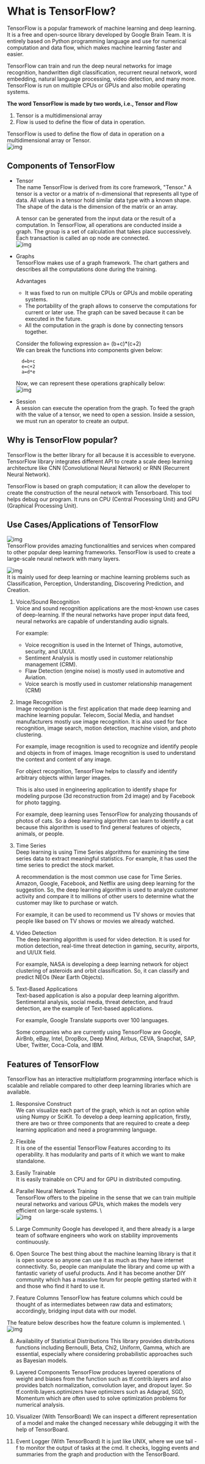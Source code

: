 # What is TensorFlow?
TensorFlow is a popular framework of machine learning and deep learning. It is a free and open-source library developed by Google Brain Team. It is entirely based on Python programming language and use for numerical computation and data flow, which makes machine learning faster and easier.

TensorFlow can train and run the deep neural networks for image recognition, handwritten digit classification, recurrent neural network, word embedding, natural language processing, video detection, and many more. TensorFlow is run on multiple CPUs or GPUs and also mobile operating systems.

**The word TensorFlow is made by two words, i.e., Tensor and Flow**
1. Tensor is a multidimensional array
2. Flow is used to define the flow of data in operation.

TensorFlow is used to define the flow of data in operation on a multidimensional array or Tensor. \
![img](https://github.com/rjnp2/Data-Science/blob/main/tutorial/7.%20Deep%20Learning%20using%20TensorFlow/images/tf1.png)

## Components of TensorFlow
- Tensor \
  The name TensorFlow is derived from its core framework, "Tensor." A tensor is a vector or a matrix of n-dimensional that represents all type of data. All values in a tensor hold similar data type with a known shape. The shape of the data is the dimension of the matrix or an array.

  A tensor can be generated from the input data or the result of a computation. In TensorFlow, all operations are conducted inside a graph. The group is a set of calculation that takes place successively. Each transaction is called an op node are connected. \
  ![img](https://github.com/rjnp2/Data-Science/blob/main/tutorial/7.%20Deep%20Learning%20using%20TensorFlow/images/tf2.png)

- Graphs \
  TensorFlow makes use of a graph framework. The chart gathers and describes all the computations done during the training.

  Advantages
    - It was fixed to run on multiple CPUs or GPUs and mobile operating systems.
    - The portability of the graph allows to conserve the computations for current or later use. The graph can be saved because it can be executed in the future.
    - All the computation in the graph is done by connecting tensors together.
    
  Consider the following expression a= (b+c)*(c+2) \
  We can break the functions into components given below: 
  
        d=b+c 
        e=c+2 
        a=d*e

  Now, we can represent these operations graphically below: \
  ![img](https://github.com/rjnp2/Data-Science/blob/main/tutorial/7.%20Deep%20Learning%20using%20TensorFlow/images/tf3.png)

- Session \
  A session can execute the operation from the graph. To feed the graph with the value of a tensor, we need to open a session. Inside a session, we must run an operator to create an output.

## Why is TensorFlow popular?
  TensorFlow is the better library for all because it is accessible to everyone. TensorFlow library integrates different API to create a scale deep learning architecture like CNN (Convolutional Neural Network) or RNN (Recurrent Neural Network).

  TensorFlow is based on graph computation; it can allow the developer to create the construction of the neural network with Tensorboard. This tool helps debug our program. It runs on CPU (Central Processing Unit) and GPU (Graphical Processing Unit).

## Use Cases/Applications of TensorFlow
  ![img](https://github.com/rjnp2/Data-Science/blob/main/tutorial/7.%20Deep%20Learning%20using%20TensorFlow/images/tf4.png) \
  TensorFlow provides amazing functionalities and services when compared to other popular deep learning frameworks. TensorFlow is used to create a large-scale neural network with many layers.

  ![img](https://github.com/rjnp2/Data-Science/blob/main/tutorial/7.%20Deep%20Learning%20using%20TensorFlow/images/tf5.png) \
  It is mainly used for deep learning or machine learning problems such as Classification, Perception, Understanding, Discovering Prediction, and Creation.

1. Voice/Sound Recognition \
    Voice and sound recognition applications are the most-known use cases of deep-learning. If the neural networks have proper input data feed, neural networks are capable of understanding audio signals.

    For example: 
      - Voice recognition is used in the Internet of Things, automotive, security, and UX/UI. 
      - Sentiment Analysis is mostly used in customer relationship management (CRM). 
      - Flaw Detection (engine noise) is mostly used in automotive and Aviation. 
      - Voice search is mostly used in customer relationship management (CRM)

2. Image Recognition \
    Image recognition is the first application that made deep learning and machine learning popular. Telecom, Social Media, and handset manufacturers mostly use image recognition. It is also used for face recognition, image search, motion detection, machine vision, and photo clustering.

    For example, image recognition is used to recognize and identify people and objects in from of images. Image recognition is used to understand the context and content of any image. 
    
    For object recognition, TensorFlow helps to classify and identify arbitrary objects within larger images. 
    
    This is also used in engineering application to identify shape for modeling purpose (3d reconstruction from 2d image) and by Facebook for photo tagging. 
    
    For example, deep learning uses TensorFlow for analyzing thousands of photos of cats. So a deep learning algorithm can learn to identify a cat because this algorithm is used to find general features of objects, animals, or people.

3. Time Series \
    Deep learning is using Time Series algorithms for examining the time series data to extract meaningful statistics. For example, it has used the time series to predict the stock market.

    A recommendation is the most common use case for Time Series. Amazon, Google, Facebook, and Netflix are using deep learning for the suggestion. So, the deep learning algorithm is used to analyze customer activity and compare it to millions of other users to determine what the customer may like to purchase or watch.

    For example, it can be used to recommend us TV shows or movies that people like based on TV shows or movies we already watched.

4. Video Detection \
    The deep learning algorithm is used for video detection. It is used for motion detection, real-time threat detection in gaming, security, airports, and UI/UX field.

    For example, NASA is developing a deep learning network for object clustering of asteroids and orbit classification. So, it can classify and predict NEOs (Near Earth Objects).

5. Text-Based Applications \
    Text-based application is also a popular deep learning algorithm. Sentimental analysis, social media, threat detection, and fraud detection, are the example of Text-based applications.

    For example, Google Translate supports over 100 languages.

    Some companies who are currently using TensorFlow are Google, AirBnb, eBay, Intel, DropBox, Deep Mind, Airbus, CEVA, Snapchat, SAP, Uber, Twitter, Coca-Cola, and IBM.

## Features of TensorFlow
TensorFlow has an interactive multiplatform programming interface which is scalable and reliable compared to other deep learning libraries which are available.

1. Responsive Construct \
  We can visualize each part of the graph, which is not an option while using Numpy or SciKit. To develop a deep learning application, firstly, there are two or three components that are required to create a deep learning application and need a programming language.

2. Flexible \
  It is one of the essential TensorFlow Features according to its operability. It has modularity and parts of it which we want to make standalone.

3. Easily Trainable \
  It is easily trainable on CPU and for GPU in distributed computing.

4. Parallel Neural Network Training \
  TensorFlow offers to the pipeline in the sense that we can train multiple neural networks and various GPUs, which makes the models very efficient on large-scale systems. \  
  ![img](https://github.com/rjnp2/Data-Science/blob/main/tutorial/7.%20Deep%20Learning%20using%20TensorFlow/images/tf6.jpg)

5. Large Community
  Google has developed it, and there already is a large team of software engineers who work on stability improvements continuously.

6. Open Source
  The best thing about the machine learning library is that it is open source so anyone can use it as much as they have internet connectivity. So, people can manipulate the library and come up with a fantastic variety of useful products. And it has become another DIY community which has a massive forum for people getting started with it and those who find it hard to use it.

7. Feature Columns
  TensorFlow has feature columns which could be thought of as intermediates between raw data and estimators; accordingly, bridging input data with our model.

  The feature below describes how the feature column is implemented. \  
  ![img](https://github.com/rjnp2/Data-Science/blob/main/tutorial/7.%20Deep%20Learning%20using%20TensorFlow/images/tf7.jpg)
  
8. Availability of Statistical Distributions
  This library provides distributions functions including Bernoulli, Beta, Chi2, Uniform, Gamma, which are essential, especially where considering probabilistic approaches such as Bayesian models.

9. Layered Components
  TensorFlow produces layered operations of weight and biases from the function such as tf.contrib.layers and also provides batch normalization, convolution layer, and dropout layer. So tf.contrib.layers.optimizers have optimizers such as Adagrad, SGD, Momentum which are often used to solve optimization problems for numerical analysis.

10. Visualizer (With TensorBoard)
  We can inspect a different representation of a model and make the changed necessary while debugging it with the help of TensorBoard.

11. Event Logger (With TensorBoard)
  It is just like UNIX, where we use tail - f to monitor the output of tasks at the cmd. It checks, logging events and summaries from the graph and production with the TensorBoard.
